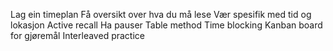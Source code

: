 Lag ein timeplan
Få oversikt over hva du må lese
Vær spesifik med tid og lokasjon
Active recall
Ha pauser
Table method
Time blocking
Kanban board for gjøremål
Interleaved practice